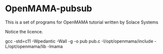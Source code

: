 # OpenMAMA-pubsub
This is a set of programs for OpenMAMA tutorial written by Solace Systems

Notice the licence.

gcc -std=c11 -Wpedantic -Wall -g -o pub pub.c -I/opt/openmama/include -L/opt/openmama/lib -lmama

